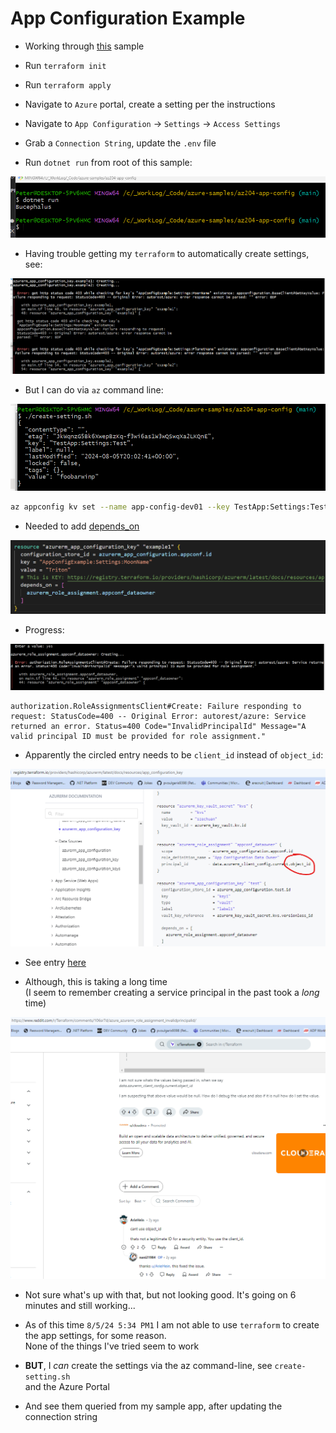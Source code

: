 # App Configuration Example

- Working through [this](https://learn.microsoft.com/en-us/azure/azure-app-configuration/quickstart-azure-app-configuration-create?tabs=azure-portal) sample

- Run `terraform init`
- Run `terraform apply`
- Navigate to `Azure` portal, create a setting per the instructions
- Navigate to `App Configuration` &rarr; `Settings` &rarr; `Access Settings`
- Grab a `Connection String`, update the `.env` file
- Run `dotnet run` from root of this sample:

![](2024-08-05-01.png)

- Having trouble getting my `terraform` to automatically create settings, see:

![](2024-08-05-03.png)

- But I can do via `az` command line:

![](2024-08-05-02.png)

```bash
az appconfig kv set --name app-config-dev01 --key TestApp:Settings:Test --value foobarwinp --yes
```

- Needed to add [depends_on](https://registry.terraform.io/providers/hashicorp/azurerm/latest/docs/resources/app_configuration_key)

![](2024-08-05-04.png)

- Progress:

![](2024-08-05-05.png)

```text
authorization.RoleAssignmentsClient#Create: Failure responding to request: StatusCode=400 -- Original Error: autorest/azure: Service returned an error. Status=400 Code="InvalidPrincipalId" Message="A valid principal ID must be provided for role assignment."
```

- Apparently the circled entry needs to be `client_id` instead of `object_id`:

![](2024-08-05-06.png)

- See entry [here](https://www.reddit.com/r/Terraform/comments/106sr7d/azure_azurerm_role_assignment_invalidprincipalid/)

- Although, this is taking a long time \
(I seem to remember creating a service principal in the past took a _long_ time)

![](2024-08-05-07.png)

- Not sure what's up with that, but not looking good. It's going on 6 minutes and still working...

- As of this time `8/5/24 5:34 PM1` I am not able to use `terraform` to create the app settings, for some reason. \
None of the things I've tried seem to work
- **BUT**, I _can_ create the settings via the az command-line, see `create-setting.sh` \
and the Azure Portal
- And see them queried from my sample app, after updating the connection string